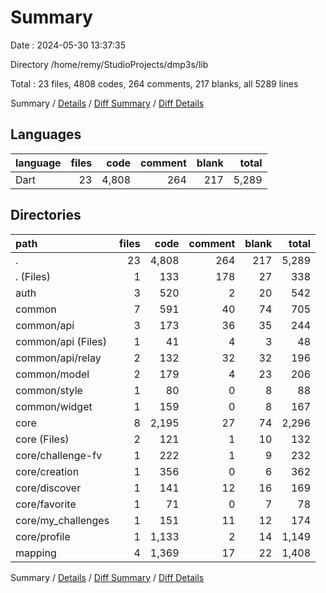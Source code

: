 # Summary

Date : 2024-05-30 13:37:35

Directory /home/remy/StudioProjects/dmp3s/lib

Total : 23 files,  4808 codes, 264 comments, 217 blanks, all 5289 lines

Summary / [Details](details.md) / [Diff Summary](diff.md) / [Diff Details](diff-details.md)

## Languages
| language | files | code | comment | blank | total |
| :--- | ---: | ---: | ---: | ---: | ---: |
| Dart | 23 | 4,808 | 264 | 217 | 5,289 |

## Directories
| path | files | code | comment | blank | total |
| :--- | ---: | ---: | ---: | ---: | ---: |
| . | 23 | 4,808 | 264 | 217 | 5,289 |
| . (Files) | 1 | 133 | 178 | 27 | 338 |
| auth | 3 | 520 | 2 | 20 | 542 |
| common | 7 | 591 | 40 | 74 | 705 |
| common/api | 3 | 173 | 36 | 35 | 244 |
| common/api (Files) | 1 | 41 | 4 | 3 | 48 |
| common/api/relay | 2 | 132 | 32 | 32 | 196 |
| common/model | 2 | 179 | 4 | 23 | 206 |
| common/style | 1 | 80 | 0 | 8 | 88 |
| common/widget | 1 | 159 | 0 | 8 | 167 |
| core | 8 | 2,195 | 27 | 74 | 2,296 |
| core (Files) | 2 | 121 | 1 | 10 | 132 |
| core/challenge-fv | 1 | 222 | 1 | 9 | 232 |
| core/creation | 1 | 356 | 0 | 6 | 362 |
| core/discover | 1 | 141 | 12 | 16 | 169 |
| core/favorite | 1 | 71 | 0 | 7 | 78 |
| core/my_challenges | 1 | 151 | 11 | 12 | 174 |
| core/profile | 1 | 1,133 | 2 | 14 | 1,149 |
| mapping | 4 | 1,369 | 17 | 22 | 1,408 |

Summary / [Details](details.md) / [Diff Summary](diff.md) / [Diff Details](diff-details.md)